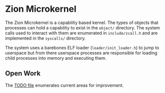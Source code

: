 # Zion Microkernel

The Zion Microkernel is a capability based kernel. The types of objects that
processes can hold a capability to exist in the `object/` directory. The system calls
used to interact with them are enumerated in `include/zcall.h` and are implemented
in the `syscalls/` directory.

The system uses a barebones ELF loader (`loader/init_loader.h`) to jump to userspace
but from there userspace processes are responsible for loading child processes into
memory and executing them.

## Open Work

The [TODO file](TODO.md) enumerates current areas for improvement.

